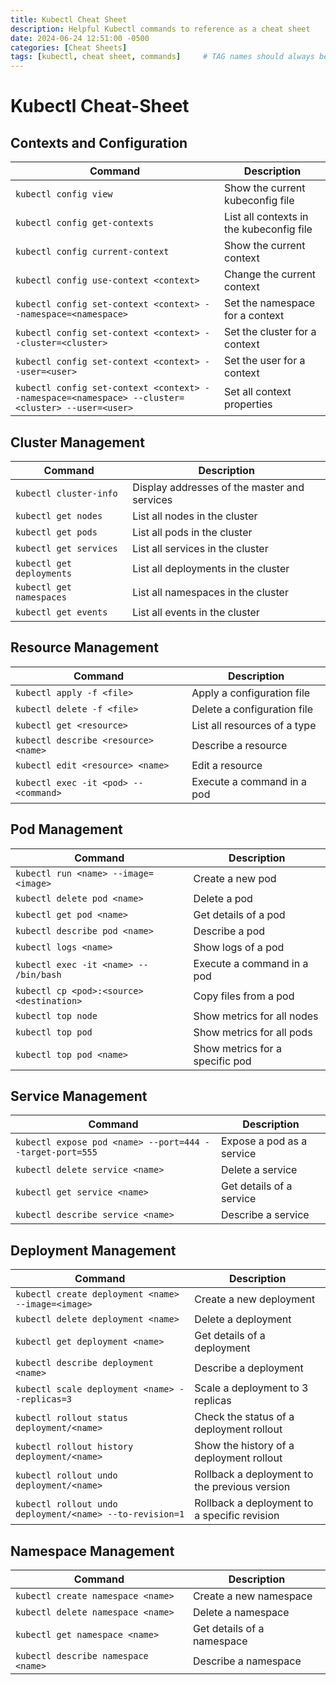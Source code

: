 ```yaml
---
title: Kubectl Cheat Sheet
description: Helpful Kubectl commands to reference as a cheat sheet
date: 2024-06-24 12:51:00 -0500
categories: [Cheat Sheets]
tags: [kubectl, cheat sheet, commands]     # TAG names should always be lowercase
---
```


# Kubectl Cheat-Sheet

## Contexts and Configuration

| Command | Description |
| --- | --- |
| `kubectl config view` | Show the current kubeconfig file |
| `kubectl config get-contexts` | List all contexts in the kubeconfig file |
| `kubectl config current-context` | Show the current context |
| `kubectl config use-context <context>` | Change the current context |
| `kubectl config set-context <context> --namespace=<namespace>` | Set the namespace for a context |
| `kubectl config set-context <context> --cluster=<cluster>` | Set the cluster for a context |
| `kubectl config set-context <context> --user=<user>` | Set the user for a context |
| `kubectl config set-context <context> --namespace=<namespace> --cluster=<cluster> --user=<user>` | Set all context properties |

## Cluster Management

| Command | Description |
| --- | --- |
| `kubectl cluster-info` | Display addresses of the master and services |
| `kubectl get nodes` | List all nodes in the cluster |
| `kubectl get pods` | List all pods in the cluster |
| `kubectl get services` | List all services in the cluster |
| `kubectl get deployments` | List all deployments in the cluster |
| `kubectl get namespaces` | List all namespaces in the cluster |
| `kubectl get events` | List all events in the cluster |

## Resource Management

| Command | Description |
| --- | --- |
| `kubectl apply -f <file>` | Apply a configuration file |
| `kubectl delete -f <file>` | Delete a configuration file |
| `kubectl get <resource>` | List all resources of a type |
| `kubectl describe <resource> <name>` | Describe a resource |
| `kubectl edit <resource> <name>` | Edit a resource |
| `kubectl exec -it <pod> -- <command>` | Execute a command in a pod |

## Pod Management

| Command | Description |
| --- | --- |
| `kubectl run <name> --image=<image>` | Create a new pod |
| `kubectl delete pod <name>` | Delete a pod |
| `kubectl get pod <name>` | Get details of a pod |
| `kubectl describe pod <name>` | Describe a pod |
| `kubectl logs <name>` | Show logs of a pod |
| `kubectl exec -it <name> -- /bin/bash` | Execute a command in a pod |
| `kubectl cp <pod>:<source> <destination>` | Copy files from a pod |
| `kubectl top node` | Show metrics for all nodes |
| `kubectl top pod` | Show metrics for all pods |
| `kubectl top pod <name>` | Show metrics for a specific pod |

## Service Management

| Command | Description |
| --- | --- |
| `kubectl expose pod <name> --port=444 --target-port=555` | Expose a pod as a service |
| `kubectl delete service <name>` | Delete a service |
| `kubectl get service <name>` | Get details of a service |
| `kubectl describe service <name>` | Describe a service |

## Deployment Management

| Command | Description |
| --- | --- |
| `kubectl create deployment <name> --image=<image>` | Create a new deployment |
| `kubectl delete deployment <name>` | Delete a deployment |
| `kubectl get deployment <name>` | Get details of a deployment |
| `kubectl describe deployment <name>` | Describe a deployment |
| `kubectl scale deployment <name> --replicas=3` | Scale a deployment to 3 replicas |
| `kubectl rollout status deployment/<name>` | Check the status of a deployment rollout |
| `kubectl rollout history deployment/<name>` | Show the history of a deployment rollout |
| `kubectl rollout undo deployment/<name>` | Rollback a deployment to the previous version |
| `kubectl rollout undo deployment/<name> --to-revision=1` | Rollback a deployment to a specific revision |

## Namespace Management

| Command | Description |
| --- | --- |
| `kubectl create namespace <name>` | Create a new namespace |
| `kubectl delete namespace <name>` | Delete a namespace |
| `kubectl get namespace <name>` | Get details of a namespace |
| `kubectl describe namespace <name>` | Describe a namespace |
